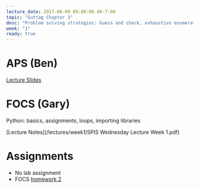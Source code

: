 ```yaml
---
lecture_date: 2017-08-09 09:00:00.00-7:00
topic: "Guttag Chapter 3"
desc: "Problem solving strategies: Guess and check, exhaustive enumeration, bisection search"
week: "1"
ready: true
---
```


# APS (Ben)

[Lecture Slides](/hwk/aps1/aps1NotesAug9.pptx)

# FOCS (Gary)

Python: basics, assignments, loops, importing libraries

[Lecture Notes](/lectures/week1/SPIS Wednesday Lecture Week 1.pdf)

# Assignments

* No lab assignment
* FOCS [homework 2](/hwk/h02/)

